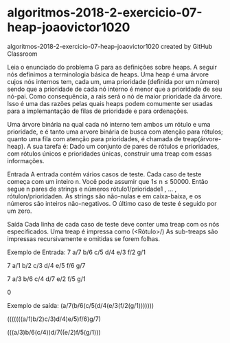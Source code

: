 # algoritmos-2018-2-exercicio-07-heap-joaovictor1020
algoritmos-2018-2-exercicio-07-heap-joaovictor1020 created by GitHub Classroom

Leia o enunciado do problema G para as definições sobre heaps. A seguir nós definimos a terminologia básica de heaps. Uma heap é uma árvore cujos nós internos tem, cada um, uma prioridade (definida por um número) sendo que a prioridade de cada nó interno é menor que a prioridade de seu nó-pai. Como consequência, a rais será o nó de maior prioridade da árvore. Isso é uma das razões pelas quais heaps podem comumente ser usadas para a implemantação de filas de prioridade e para ordenações.

Uma árvore binária na qual cada nó interno tem ambos um rótulo e uma prioridade, e é tanto uma arvore binária de busca com atenção para rótulos; quanto uma fila com atenção para prioridades, é chamada de treap(árvore-heap). A sua tarefa é: Dado um conjunto de pares de rótulos e prioridades, com rótulos únicos e prioridades únicas, construir uma treap com essas informações.

Entrada
A entrada contém vários casos de teste. Cada caso de teste começa com um inteiro n. Você pode assumir que 1≤ n ≤ 50000. Então segue n pares de strings e números rótulo1/prioridade1 , ... , rótulon/prioridaden. As strings são não-nulas e em caixa-baixa, e os números são inteiros não-negativos. O último caso de teste é seguido por um zero.

Saída
Cada linha de cada caso de teste deve conter uma treap com os nós especificados. Uma treap é impressa como (<Sub-treap da Esquerda><Rótulo>/<Prioridade><Sub-treap da Direita>) As sub-treaps são impressas recursivamente e omitidas se forem folhas.

Exemplo de Entrada:
7 a/7 b/6 c/5 d/4 e/3 f/2 g/1

7 a/1 b/2 c/3 d/4 e/5 f/6 g/7

7 a/3 b/6 c/4 d/7 e/2 f/5 g/1

0

Exemplo de saída: 
(a/7(b/6(c/5(d/4(e/3(f/2(g/1)))))))

(((((((a/1)b/2)c/3)d/4)e/5)f/6)g/7)

(((a/3)b/6(c/4))d/7((e/2)f/5(g/1)))


